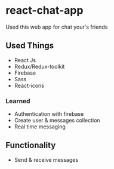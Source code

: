 # react-chat-app
Used this web app for chat your's friends

## Used Things ##
- React Js
- Redux/Redux-toolkit
- Firebase
- Sass
- React-icons
### Learned ###
- Authentication with firebase
- Create user & messages collection
- Real time messaging

## Functionality ##
- Send & receive messages

